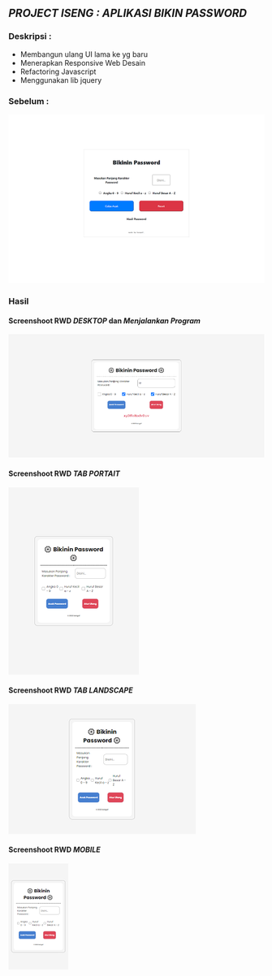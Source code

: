 ## _PROJECT ISENG : APLIKASI BIKIN PASSWORD_

### Deskripsi :
* Membangun ulang UI lama ke yg baru
* Menerapkan Responsive Web Desain
* Refactoring Javascript
* Menggunakan lib jquery

### Sebelum :
![](./asset/image/before_rwd.webp)

### Hasil
#### Screenshoot RWD *DESKTOP* dan *Menjalankan Program*
![](./asset/image/rwd_desktop_hasil.webp)

#### Screenshoot RWD *TAB PORTAIT*
![](./asset/image/rwd_tablet_portait.webp)

#### Screenshoot RWD *TAB LANDSCAPE*
![](./asset/image/rwd_tablet_landscape.webp)

#### Screenshoot RWD *MOBILE*
![](./asset/image/rwd_mobile.webp)